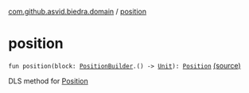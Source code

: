 [com.github.asvid.biedra.domain](index.md) / [position](./position.md)

# position

`fun position(block: `[`PositionBuilder`](-position-builder/index.md)`.() -> `[`Unit`](https://kotlinlang.org/api/latest/jvm/stdlib/kotlin/-unit/index.html)`): `[`Position`](-position/index.md) [(source)](https://github.com/asvid/GdzieTaBiedra/tree/master/domain/src/main/java/com/github/asvid/biedra/domain/Position.kt#L17)

DLS method for [Position](-position/index.md)


